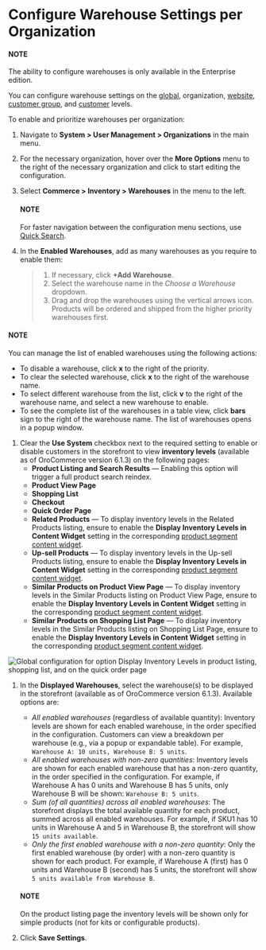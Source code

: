 <a id="warehouses-organization"></a>

# Configure Warehouse Settings per Organization

#### NOTE
The ability to configure warehouses is only available in the Enterprise edition.

You can configure warehouse settings on the [global](../../../../../configuration/commerce/inventory/warehouses.md#configuration-guide-commerce-configuration-inventory-warehouses), organization, [website](../../../../../websites/web-configuration/commerce/inventory/website-warehouse.md#warehouses-website), [customer group](../../../../../../customers/customer-groups/customer-group-configuration/commerce/inventory/customer-group-warehouse-settings.md#user-guide-customers-customer-group-inventory-settings), and [customer](../../../../../../customers/customers/customer-configuration/commerce/inventory/customer-warehouse-settings.md#user-guide-customers-inventory-settings) levels.

To enable and prioritize warehouses per organization:

1. Navigate to **System > User Management > Organizations** in the main menu.
2. For the necessary organization, hover over the <i class="fa fa-ellipsis-h fa-lg" aria-hidden="true"></i> **More Options** menu to the right of the necessary organization and click <i class="fas fa-cog" aria-hidden="true"></i> to start editing the configuration.
3. Select **Commerce > Inventory > Warehouses** in the menu to the left.

   #### NOTE
   For faster navigation between the configuration menu sections, use [Quick Search](../../../../../configuration/quick-search.md#user-guide-system-configuration-quick-search).
4. In the **Enabled Warehouses**, add as many warehouses as you require to enable them:
   > 1. If necessary, click **+Add Warehouse**.
   > 2. Select the warehouse name in the *Choose a Warehouse* dropdown.
   > 3. Drag and drop the warehouses using the vertical arrows icon.
   >    Products will be ordered and shipped from the higher priority warehouses first.

#### NOTE
You can manage the list of enabled warehouses using the following actions:

* To disable a warehouse, click **x** to the right of the priority.
* To clear the selected warehouse, click **x** to the right of the warehouse name.
* To select different warehouse from the list, click **v** to the right of the warehouse name, and select a new warehouse to enable.
* To see the complete list of the warehouses in a table view, click **bars** sign to the right of the warehouse name. The list of warehouses opens in a popup window.

1. Clear the **Use System** checkbox next to the required setting to enable or disable customers in the storefront to view **inventory levels** (available as of OroCommerce version 6.1.3) on the following pages:
   * **Product Listing and Search Results** — Enabling this option will trigger a full product search reindex.
   * **Product View Page**
   * **Shopping List**
   * **Checkout**
   * **Quick Order Page**
   * **Related Products** — To display inventory levels in the Related Products listing, ensure to enable the **Display Inventory Levels in Content Widget** setting in the corresponding [product segment content widget](../../../../../../marketing/content-widgets/index.md#content-widgets-product-segment).
   * **Up-sell Products** — To display inventory levels in the Up-sell Products listing, ensure to enable the **Display Inventory Levels in Content Widget** setting in the corresponding [product segment content widget](../../../../../../marketing/content-widgets/index.md#content-widgets-product-segment).
   * **Similar Products on Product View Page** — To display inventory levels in the Similar Products listing on Product View Page, ensure to enable the **Display Inventory Levels in Content Widget** setting in the corresponding [product segment content widget](../../../../../../marketing/content-widgets/index.md#content-widgets-product-segment).
   * **Similar Products on Shopping List Page** — To display inventory levels in the Similar Products listing on Shopping List Page, ensure to enable the **Display Inventory Levels in Content Widget** setting in the corresponding [product segment content widget](../../../../../../marketing/content-widgets/index.md#content-widgets-product-segment).

![Global configuration for option Display Inventory Levels in product listing, shopping list, and on the quick order page](user/img/system/config_commerce/inventory/inventory-levels-storefront.png)
1. In the **Displayed Warehouses**, select the warehouse(s) to be displayed in the storefront (available as of OroCommerce version 6.1.3). Available options are:
   * *All enabled warehouses* (regardless of available quantity): Inventory levels are shown for each enabled warehouse, in the order specified in the configuration. Customers can view a breakdown per warehouse (e.g., via a popup or expandable table). For example, `Warehouse A: 10 units, Warehouse B: 5 units`.
   * *All enabled warehouses with non-zero quantities*: Inventory levels are shown for each enabled warehouse that has a non-zero quantity, in the order specified in the configuration. For example, if Warehouse A has 0 units and Warehouse B has 5 units, only Warehouse B will be shown: `Warehouse B: 5 units`.
   * *Sum (of all quantities) across all enabled warehouses*: The storefront displays the total available quantity for each product, summed across all enabled warehouses. For example, if SKU1 has 10 units in Warehouse A and 5 in Warehouse B, the storefront will show `15 units available`.
   * *Only the first enabled warehouse with a non-zero quantity*:  Only the first enabled warehouse (by order) with a non-zero quantity is shown for each product. For example, if Warehouse A (first) has 0 units and Warehouse B (second) has 5 units, the storefront will show `5 units available from Warehouse B`.

   #### NOTE
   On the product listing page the inventory levels will be shown only for simple products (not for kits or configurable products).
2. Click **Save Settings**.

<!-- fa-bars = fa-navicon -->
<!-- Ic Tiles is used as Set As Default in saved views, and as tiles in display layout options -->
<!-- IcPencil refers to Rename in Commerce and Inline Editing in CRM -->
<!-- Check mark in the square. -->
<!-- SortDesc is also used as drop-down arrow -->
<!-- A -->
<!-- B -->
<!-- C -->
<!-- D -->
<!-- E -->
<!-- F -->
<!-- G -->
<!-- H -->
<!-- I -->
<!-- L -->
<!-- M -->
<!-- P -->
<!-- R -->
<!-- S -->
<!-- T -->
<!-- U -->
<!-- Z -->
